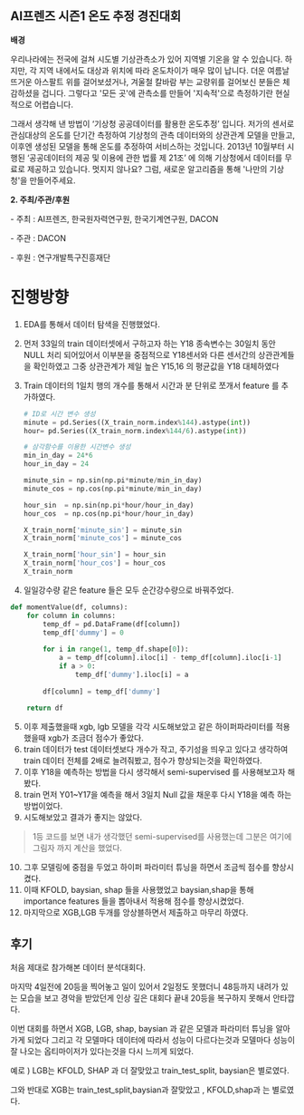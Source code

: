 ## AI프렌즈 시즌1 온도 추정 경진대회

**배경**

우리나라에는 전국에 걸쳐 시도별 기상관측소가 있어 지역별 기온을 알 수 있습니다. 하지만, 각 지역 내에서도 대상과 위치에 따라 온도차이가 매우 많이 납니다. 더운 여름날 뜨거운 아스팔트 위를 걸어보셨거나, 겨울철 칼바람 부는 교량위를 걸어보신 분들은 체감하셨을 겁니다. 그렇다고 '모든 곳'에 관측소를 만들어 '지속적'으로 측정하기란 현실적으로 어렵습니다.

그래서 생각해 낸 방법이 ‘기상청 공공데이터를 활용한 온도추정’ 입니다. 저가의 센서로 관심대상의 온도를 단기간 측정하여 기상청의 관측 데이터와의 상관관계 모델을 만들고, 이후엔 생성된 모델을 통해 온도를 추정하여 서비스하는 것입니다. 2013년 10월부터 시행된 ‘공공데이터의 제공 및 이용에 관한 법률 제 21조’ 에 의해 기상청에서 데이터를 무료로 제공하고 있습니다. 멋지지 않나요? 그럼, 새로운 알고리즘을 통해 '나만의 기상청'을 만들어주세요.



**2. 주최/주관/후원**

\- 주최 : AI프렌즈, 한국원자력연구원, 한국기계연구원, DACON

\- 주관 : DACON

\- 후원 : 연구개발특구진흥재단



# 진행방향

1. EDA를 통해서 데이터 탐색을 진행했었다. 

2. 먼저 33일의 train 데이터셋에서 구하고자 하는 Y18 종속변수는 30일치 동안 NULL 처리 되어있어서 이부분을 중점적으로 Y18센서와 다른 센서간의 상관관계들을 확인하였고 그중 상관관계가 제일 높은 Y15,16 의 평균값을 Y18 대체하였다

3. Train 데이터의 1일치 행의 개수를 통해서 시간과 분 단위로 쪼개서 feature 를 추가하였다.

   ```python
   # ID로 시간 변수 생성
   minute = pd.Series((X_train_norm.index%144).astype(int))
   hour= pd.Series((X_train_norm.index%144/6).astype(int))
   
   # 삼각함수를 이용한 시간변수 생성
   min_in_day = 24*6
   hour_in_day = 24
   
   minute_sin = np.sin(np.pi*minute/min_in_day) 
   minute_cos = np.cos(np.pi*minute/min_in_day)
   
   hour_sin  = np.sin(np.pi*hour/hour_in_day)
   hour_cos  = np.cos(np.pi*hour/hour_in_day)
   
   X_train_norm['minute_sin'] = minute_sin
   X_train_norm['minute_cos'] = minute_cos
   
   X_train_norm['hour_sin'] = hour_sin
   X_train_norm['hour_cos'] = hour_cos
   X_train_norm
   ```

4. 일일강수량 같은 feature 들은 모두 순간강수량으로 바꿔주었다.

```python
def momentValue(df, columns):
    for column in columns:
        temp_df = pd.DataFrame(df[column])
        temp_df['dummy'] = 0
        
        for i in range(1, temp_df.shape[0]):
            a = temp_df[column].iloc[i] - temp_df[column].iloc[i-1]
            if a > 0:
                temp_df['dummy'].iloc[i] = a
        
        df[column] = temp_df['dummy']
    
    return df
```

5. 이후 제출했을때 xgb, lgb 모델을 각각 시도해보았고 같은 하이퍼파라미터를 적용했을때 xgb가 조금더 점수가 좋았다.
6. train 데이터가 test 데이터셋보다 개수가 작고, 주기성을 띄우고 있다고 생각하여 train 데이터 전체를 2배로 늘려줘봤고, 점수가 향상되는것을 확인하였다.
7. 이후 Y18을 예측하는 방법을 다시 생각해서 semi-supervised 를 사용해보고자 해봤다.
8. train 먼저 Y01~Y17을  예측을 해서 3일치 Null 값을 채운후 다시 Y18을 예측 하는 방법이었다.
9. 시도해보았고 결과가 좋지는 않았다.

> 1등 코드를 보면 내가 생각했던 semi-supervised를 사용했는데 그분은 여기에 그림자 까지 계산을 했었다.

10. 그후 모델링에 중점을 두었고 하이퍼 파라미터 튜닝을 하면서 조금씩 점수를 향상시켰다.
11. 이때 KFOLD, baysian, shap 들을 사용했었고 baysian,shap을 통해 importance features 들을 뽑아내서 적용해 점수를 향상시켰었다.
12. 마지막으로 XGB,LGB 두개를 앙상블하면서 제출하고 마무리 하였다.



## 후기

처음 제대로 참가해본 데이터 분석대회다.

마지막 4일전에 20등을 찍어놓고 일이 있어서 2일정도 못했더니 48등까지 내려가 있는 모습을 보고 경악을 받았던게 인상 깊은 대회다 끝내 20등을 복구하지 못해서 안타깝다. 

이번 대회를 하면서 XGB, LGB, shap, baysian 과 같은 모델과 파라미터 튜닝을 알아가게 되었다 그리고 각 모델마다 데이터에 따라서 성능이 다르다는것과 모델마다 성능이 잘 나오는 옵티마이저가 있다는것을 다시 느끼게 되었다.

예로 ) LGB는 KFOLD, SHAP 과 더 잘맞았고 train_test_split, baysian은 별로였다.

그와 반대로 XGB는 train_test_split,baysian과 잘맞았고 , KFOLD,shap과 는 별로였다.


